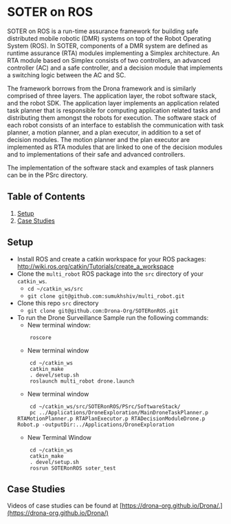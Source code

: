 # SOTER on ROS

SOTER on ROS is a run-time assurance framework for building safe distributed mobile robotic (DMR) systems on top of the Robot Operating System (ROS). In SOTER, components of a DMR system are defined as runtime assurance (RTA) modules implementing a Simplex architecture. An RTA module based on Simplex consists of two controllers, an advanced controller (AC) and a safe controller, and a decision module that implements a switching logic between the AC and SC. 

The framework borrows from the Drona framework and is similarly comprised of three layers. The application layer, the robot software stack, and the robot SDK. The application layer implements an application related task planner that is responsible for computing application related tasks and distributing them amongst the robots for execution. The software stack of each robot consists of an interface to establish the communication with task planner, a motion planner, and a plan executor, in addition to a set of decision modules. The motion planner and the plan executor are implemented as RTA modules that are linked to one of the decision modules and to implementations of their safe and advanced controllers. 

The implementation of the software stack and examples of task planners can be in the PSrc directory.


## Table of Contents
1. [ Setup ](#Setup)
2. [ Case Studies ](#examples)

<a name="Setup"></a>
## Setup
- Install ROS and create a catkin workspace for your ROS packages: http://wiki.ros.org/catkin/Tutorials/create_a_workspace
- Clone the `multi_robot` ROS package into the `src` directory of your `catkin_ws`. 
    - `cd ~/catkin_ws/src`
    - `git clone git@github.com:sumukhshiv/multi_robot.git`
- Clone this repo `src` directory
    - `git clone git@github.com:Drona-Org/SOTERonROS.git`
- To run the Drone Surveillance Sample run the following commands:
    - New terminal window: 
    ```
        roscore
    ```
    - New terminal window
    ``` 
        cd ~/catkin_ws
        catkin_make
        . devel/setup.sh
        roslaunch multi_robot drone.launch
    ```
    - New terminal window
    ``` 
        cd ~/catkin_ws/src/SOTERonROS/PSrc/SoftwareStack/
        pc ../Applications/DroneExploration/MainDroneTaskPlanner.p RTAMotionPlanner.p RTAPlanExecutor.p RTADecisionModuleDrone.p Robot.p -outputDir:../Applications/DroneExploration
    ```
    - New Terminal Window
    ``` 
        cd ~/catkin_ws
        catkin_make
        . devel/setup.sh
        rosrun SOTERonROS soter_test
    ```

<a name="examples"></a>
## Case Studies

Videos of case studies can be found at [https://drona-org.github.io/Drona/.](https://drona-org.github.io/Drona/)
